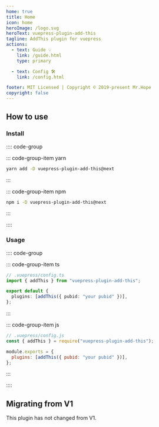 ```yaml
---
home: true
title: Home
icon: home
heroImage: /logo.svg
heroText: vuepress-plugin-add-this
tagline: AddThis plugin for vuepress
actions:
  - text: Guide 💡
    link: /guide.html
    type: primary

  - text: Config 🛠
    link: /config.html

footer: MIT Licensed | Copyright © 2019-present Mr.Hope
copyright: false
---
```


## How to use

### Install

:::: code-group

::: code-group-item yarn

```bash
yarn add -D vuepress-plugin-add-this@next
```

:::

::: code-group-item npm

```bash
npm i -D vuepress-plugin-add-this@next
```

:::

::::

### Usage

:::: code-group

::: code-group-item ts

```ts
// .vuepress/config.ts
import { addThis } from "vuepress-plugin-add-this";

export default {
  plugins: [addThis({ pubid: "your pubid" })],
};
```

:::

::: code-group-item js

```js
// .vuepress/config.js
const { addThis } = require("vuepress-plugin-add-this");

module.exports = {
  plugins: [addThis({ pubid: "your pubid" })],
};
```

:::

::::

## Migrating from V1

This plugin has not changed from V1.
